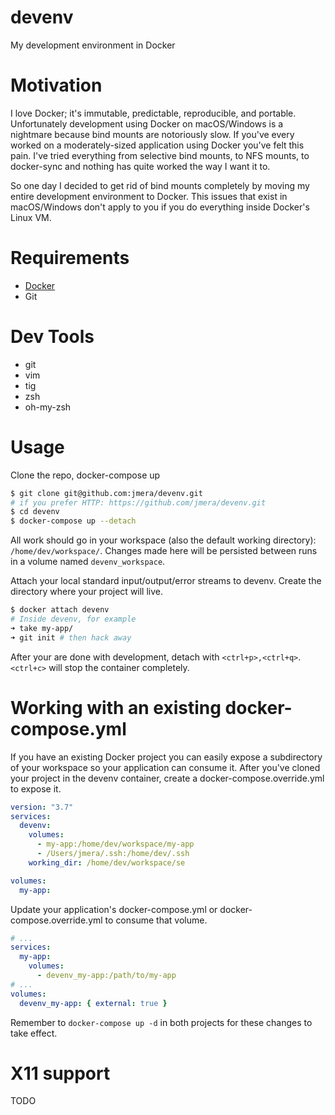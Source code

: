 # devenv
My development environment in Docker

# Motivation
I love Docker; it's immutable, predictable, reproducible, and portable. Unfortunately development using Docker on macOS/Windows is a nightmare because bind mounts are notoriously slow. If you've every worked on a moderately-sized application using Docker you've felt this pain. I've tried everything from selective bind mounts, to NFS mounts, to docker-sync and nothing has quite worked the way I want it to.

So one day I decided to get rid of bind mounts completely by moving my entire development environment to Docker. This issues that exist in macOS/Windows don't apply to you if you do everything inside Docker's Linux VM.

# Requirements
- [Docker](https://docs.docker.com/install/)
- Git

# Dev Tools
- git
- vim
- tig
- zsh
- oh-my-zsh

# Usage
Clone the repo, docker-compose up

```zsh
$ git clone git@github.com:jmera/devenv.git
# if you prefer HTTP: https://github.com/jmera/devenv.git
$ cd devenv
$ docker-compose up --detach
```

All work should go in your workspace (also the default working directory): `/home/dev/workspace/`. Changes made here will be persisted between runs in a volume named `devenv_workspace`.

Attach your local standard input/output/error streams to devenv. Create the directory where your project will live.
```zsh
$ docker attach devenv
# Inside devenv, for example
➜ take my-app/
➜ git init # then hack away
```

After your are done with development, detach with `<ctrl+p>,<ctrl+q>`. `<ctrl+c>` will stop the container completely.

# Working with an existing docker-compose.yml
If you have an existing Docker project you can easily expose a subdirectory of your workspace so your application can consume it. After you've cloned your project in the devenv container, create a docker-compose.override.yml to expose it.
```yml
version: "3.7"
services:
  devenv:
    volumes:
      - my-app:/home/dev/workspace/my-app
      - /Users/jmera/.ssh:/home/dev/.ssh
    working_dir: /home/dev/workspace/se

volumes:
  my-app:
```

Update your application's docker-compose.yml or docker-compose.override.yml to consume that volume.
```yml
# ...
services:
  my-app:
    volumes:
      - devenv_my-app:/path/to/my-app
# ...
volumes:
  devenv_my-app: { external: true }
```

Remember to `docker-compose up -d` in both projects for these changes to take effect.

# X11 support
TODO

